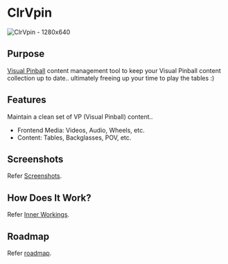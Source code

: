 # ClrVpin
![ClrVpin - 1280x640](https://user-images.githubusercontent.com/11408611/117466530-654d2d80-af85-11eb-8493-c49034aa9315.png)

## Purpose
[Visual Pinball](https://github.com/vpinball/vpinball) content management tool to keep your Visual Pinball content collection up to date.. ultimately freeing up your time to play the tables :)

## Features
Maintain a clean set of VP (Visual Pinball) content..
- Frontend Media: Videos, Audio, Wheels, etc.
- Content: Tables, Backglasses, POV, etc.

## Screenshots
Refer [Screenshots](https://github.com/stojy/ClrVpin/wiki/Screenshots).

## How Does It Work?
Refer [Inner Workings](https://github.com/stojy/ClrVpin/wiki/Inner-Workings).

## Roadmap
Refer [roadmap](https://github.com/stojy/ClrVpin/wiki/Roadmap).

